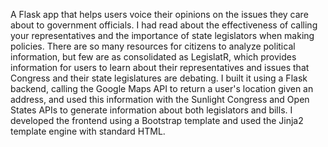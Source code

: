 A Flask app that helps users voice their opinions on the issues they care about to government officials. 
I had read about the effectiveness of calling your representatives and the importance of state legislators when making policies.
There are so many resources for citizens to analyze political information, but few are as consolidated as LegislatR, which provides information for users to learn about their representatives and issues that Congress and their state legislatures are debating.
I built it using a Flask backend, calling the Google Maps API to return a user's location given an address, and used this information with the Sunlight Congress and Open States APIs to generate information about both legislators and bills.
I developed the frontend using a Bootstrap template and used the Jinja2 template engine with standard HTML.

